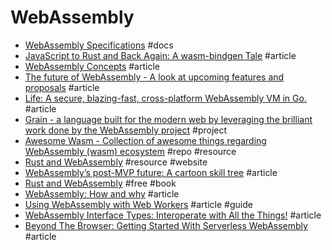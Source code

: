 # WebAssembly

- [WebAssembly Specifications](https://webassembly.github.io/spec/) #docs
- [JavaScript to Rust and Back Again: A wasm-bindgen Tale](https://hacks.mozilla.org/2018/04/javascript-to-rust-and-back-again-a-wasm-bindgen-tale) #article
- [WebAssembly Concepts](https://developer.mozilla.org/en-US/docs/WebAssembly/Concepts) #article
- [The future of WebAssembly - A look at upcoming features and proposals](https://blog.scottlogic.com/2018/07/20/wasm-future.html) #article
- [Life: A secure, blazing-fast, cross-platform WebAssembly VM in Go.](https://medium.com/perlin-network/life-a-secure-blazing-fast-cross-platform-webassembly-vm-in-go-ea3b31fa6e09) #article
- [Grain - a language built for the modern web by leveraging the brilliant work done by the WebAssembly project](https://grain-lang.org) #project
- [Awesome Wasm - Collection of awesome things regarding WebAssembly (wasm) ecosystem](https://github.com/mbasso/awesome-wasm) #repo #resource
- [Rust and WebAssembly](https://rustwasm.github.io) #resource #website
- [WebAssembly’s post-MVP future: A cartoon skill tree](https://hacks.mozilla.org/2018/10/webassemblys-post-mvp-future) #article
- [Rust and WebAssembly](https://rustwasm.github.io/book) #free #book
- [WebAssembly: How and why](https://blog.logrocket.com/webassembly-how-and-why-559b7f96cd71) #article
- [Using WebAssembly with Web Workers](https://www.sitepen.com/blog/using-webassembly-with-web-workers) #article #guide
- [WebAssembly Interface Types: Interoperate with All the Things!](https://hacks.mozilla.org/2019/08/webassembly-interface-types) #article
- [Beyond The Browser: Getting Started With Serverless WebAssembly](https://www.smashingmagazine.com/2019/08/beyond-browser-serverless-webassembly) #article